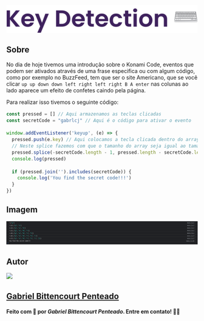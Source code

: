 <div align="center">
  <img src=".github/../../.github/Day11-img/title-day11.svg">
</div>

## Sobre
No dia de hoje tivemos uma introdução sobre o Konami Code, eventos que podem ser ativados através de uma frase especifica ou com algum código, como por exemplo no BuzzFeed, tem que ser o site Americano, que se você clicar `up up down down left right left right B A enter` nas colunas ao lado aparece um efeito de confetes caindo pela página.

Para realizar isso tivemos o seguinte código:
```javascript
const pressed = [] // Aqui armazenamos as teclas clicadas
const secretCode = "gabrlcj" // Aqui é o código para ativar o evento

window.addEventListener('keyup', (e) => {
  pressed.push(e.key) // Aqui colocamos a tecla clicada dentro do array
  // Neste splice fazemos com que o tamanho do array seja igual ao tamanho do nosso código secreto assim excluindo do começo pro final as outras teclas clicadas
  pressed.splice(-secretCode.length - 1, pressed.length - secretCode.length)
  console.log(pressed)

  if (pressed.join('').includes(secretCode)) {
    console.log('You find the secret code!!!')
  }
})
```

## Imagem
<div align="center">
  <img src=".github/../../.github/Day11-img/day11.png" width="800">
</div>

## Autor
<img src="https://unavatar.now.sh/github/gabrlcj" width="175" />

## [Gabriel Bittencourt Penteado](https://www.linkedin.com/in/gabriel-bittencourt-penteado/)

#### Feito com 🤎 por *Gabriel Bittencourt Penteado*. Entre em contato! 👋🏽